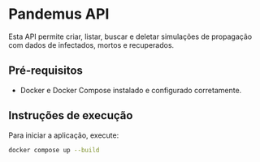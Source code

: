 # Pandemus API

Esta API permite criar, listar, buscar e deletar simulações de propagação com dados de infectados, mortos e recuperados.

## Pré-requisitos

- Docker e Docker Compose instalado e configurado corretamente.

## Instruções de execução

Para iniciar a aplicação, execute:

```bash
docker compose up --build
```


